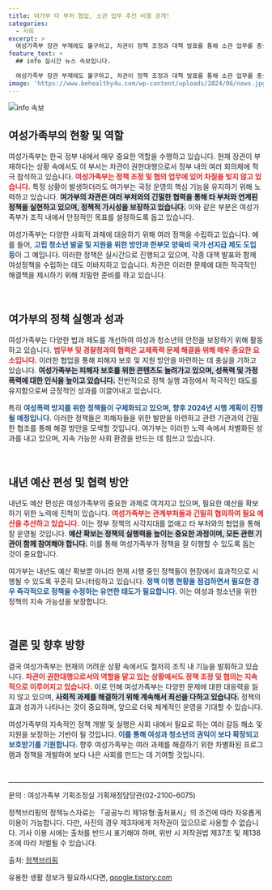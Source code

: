 ```yaml
---
title: 여가부 타 부처 협업, 소관 업무 추진 비결 공개!
categories:
  - 사회
excerpt: >
  여성가족부 장관 부재에도 불구하고, 차관이 정책 조정과 대책 발표를 통해 소관 업무를 충실히 수행 중이다. 예산 확보를 향한 긴밀한 협조로 예견된 과제를 극복하겠다는 의지를 보이고 있다.
feature_text: >
  ## info 실시간 뉴스 속보입니다.

  여성가족부 장관 부재에도 불구하고, 차관이 정책 조정과 대책 발표를 통해 소관 업무를 충실히 수행 중이다. 예산 확보를 향한 긴밀한 협조로 예견된 과제를 극복하겠다는 의지를 보이고 있다.
image: 'https://www.behealthy4u.com/wp-content/uploads/2024/06/news.jpg'
---
```


<p><img src="https://www.behealthy4u.com/wp-content/uploads/2024/06/news.jpg" alt="info 속보" /></p>

<h2 data-ke-size="size26">여성가족부의 현황 및 역할</h2>

<p data-ke-size="size16">여성가족부는 한국 정부 내에서 매우 중요한 역할을 수행하고 있습니다. 현재 장관이 부재하다는 상황 속에서도 이 부서는 차관이 권한대행으로서 정부 내의 여러 회의체에 적극 참석하고 있습니다. <b><span style="color: #ee2323;">여성가족부는 정책 조정 및 협의 업무에 있어 차질을 빚지 않고 있습니다.</span></b> 특정 상황이 발생하더라도 여가부는 국정 운영의 핵심 기능을 유지하기 위해 노력하고 있습니다. <b><span style="background-color: #21538527;">여가부의 차관은 여러 부처와의 긴밀한 협력을 통해 타 부처와 연계된 정책을 실현하고 있으며, 정책적 가시성을 보장하고 있습니다.</span></b> 이와 같은 부분은 여성가족부가 조직 내에서 안정적인 목표를 설정하도록 돕고 있습니다.</p>

<p data-ke-size="size16">여성가족부는 다양한 사회적 과제에 대응하기 위해 여러 정책을 수립하고 있습니다. 예를 들어, <b><span style="color: #1a5490;">고립 청소년 발굴 및 지원을 위한 방안과 한부모 양육비 국가 선지급 제도 도입 등</span></b>이 그 예입니다. 이러한 정책은 실시간으로 진행되고 있으며, 각종 대책 발표와 함께 여성정책을 수립하는 데도 이바지하고 있습니다. 차관은 이러한 문제에 대한 적극적인 해결책을 제시하기 위해 치밀한 준비를 하고 있습니다.</p>

<p data-ke-size="size16">&nbsp;</p>

<h2 data-ke-size="size26">여가부의 정책 실행과 성과</h2>

<p data-ke-size="size16">여성가족부는 다양한 법과 제도를 개선하여 여성과 청소년의 안전을 보장하기 위해 활동하고 있습니다. <b><span style="color: #ee2323;">법무부 및 경찰청과의 협력은 교제폭력 문제 해결을 위해 매우 중요한 요소입니다.</span></b> 이러한 협업을 통해 피해자 보호 및 지원 방안을 마련하는 데 충실을 기하고 있습니다. <b><span style="background-color: #21538527;">여성가족부는 피해자 보호를 위한 콘텐츠도 늘려가고 있으며, 성폭력 및 가정폭력에 대한 인식을 높이고 있습니다.</span></b> 전반적으로 정책 실행 과정에서 적극적인 태도를 유지함으로써 긍정적인 성과를 이끌어내고 있습니다.</p>

<p data-ke-size="size16">특히 <b><span style="color: #1a5490;">여성폭력 방지를 위한 정책들이 구체화되고 있으며, 향후 2024년 시행 계획이 진행될 예정입니다.</span></b> 이러한 정책들은 피해자들을 위한 발판을 마련하고 관련 기관과의 긴밀한 협조를 통해 해결 방안을 모색할 것입니다. 여가부는 이러한 노력 속에서 차별화된 성과를 내고 있으며, 지속 가능한 사회 환경을 만드는 데 힘쓰고 있습니다.</p>

<p data-ke-size="size16">&nbsp;</p>

<h2 data-ke-size="size26">내년 예산 편성 및 협력 방안</h2>

<p data-ke-size="size16">내년도 예산 편성은 여성가족부의 중요한 과제로 여겨지고 있으며, 필요한 예산을 확보하기 위한 노력에 진척이 있습니다. <b><span style="color: #ee2323;">여성가족부는 관계부처들과 긴밀히 협의하여 필요 예산을 추산하고 있습니다.</span></b> 이는 정부 정책의 사각지대를 없애고 타 부처와의 협업을 통해 잘 운영될 것입니다. <b><span style="background-color: #21538527;">예산 확보는 정책의 실행력을 높이는 중요한 과정이며, 모든 관련 기관이 함께 참여해야 합니다.</span></b> 이를 통해 여성가족부가 정책을 잘 이행할 수 있도록 돕는 것이 중요합니다.</p>

<p data-ke-size="size16">여가부는 내년도 예산 확보뿐 아니라 현재 시행 중인 정책들이 현장에서 효과적으로 시행될 수 있도록 꾸준히 모니터링하고 있습니다. <b><span style="color: #1a5490;">정책 이행 현황을 점검하면서 필요한 경우 즉각적으로 정책을 수정하는 유연한 태도가 필요합니다.</span></b> 이는 여성과 청소년을 위한 정책의 지속 가능성을 보장합니다.</p>

<p data-ke-size="size16">&nbsp;</p>

<h2 data-ke-size="size26">결론 및 향후 방향</h2>

<p data-ke-size="size16">결국 여성가족부는 현재의 어려운 상황 속에서도 철저히 조직 내 기능을 발휘하고 있습니다. <b><span style="color: #ee2323;">차관이 권한대행으로서의 역할을 맡고 있는 상황에서도 정책 조정 및 협의는 지속적으로 이루어지고 있습니다.</span></b> 이로 인해 여성가족부는 다양한 문제에 대한 대응력을 잃지 않고 있으며, <b><span style="background-color: #21538527;">사회적 과제를 해결하기 위해 계속해서 최선을 다하고 있습니다.</span></b> 정책의 효과 성과가 나타나는 것이 중요하며, 앞으로 더욱 체계적인 운영을 기대할 수 있습니다.</p>

<p data-ke-size="size16">여성가족부의 지속적인 정책 개발 및 실행은 사회 내에서 필요로 하는 여러 갈등 해소 및 지원을 보장하는 기반이 될 것입니다. <b><span style="color: #1a5490;">이를 통해 여성과 청소년의 권익이 보다 확장되고 보호받기를 기원합니다.</span></b> 향후 여성가족부는 여러 과제를 해결하기 위한 차별화된 프로그램과 정책을 개발하여 보다 나은 사회를 만드는 데 기여할 것입니다.</p>

<p data-ke-size="size16">&nbsp;</p>

<hr/>

<p data-ke-size="size16">문의 : 여성가족부 기획조정실 기획재정담당관(02-2100-6075)</p>

<p data-ke-size="size16">정책브리핑의 정책뉴스자료는 「공공누리 제1유형:출처표시」의 조건에 따라 자유롭게 이용이 가능합니다. 다만, 사진의 경우 제3자에게 저작권이 있으므로 사용할 수 없습니다. 기사 이용 시에는 출처를 반드시 표기해야 하며, 위반 시 저작권법 제37조 및 제138조에 따라 처벌될 수 있습니다.</p>

<p data-ke-size="size16">출처: <a href="https://www.korea.kr">정책브리핑</a></p>
유용한 생활 정보가 필요하시다면, <a href="https://qoogle.tistory.com" rel="dofollow">qoogle.tistory.com</a>


